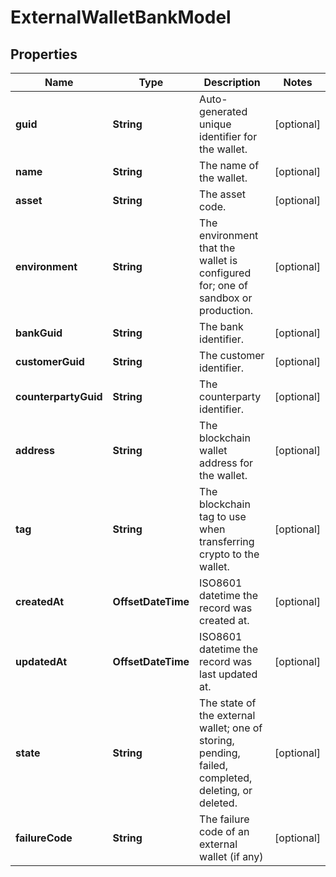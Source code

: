

# ExternalWalletBankModel


## Properties

| Name | Type | Description | Notes |
|------------ | ------------- | ------------- | -------------|
|**guid** | **String** | Auto-generated unique identifier for the wallet. |  [optional] |
|**name** | **String** | The name of the wallet. |  [optional] |
|**asset** | **String** | The asset code. |  [optional] |
|**environment** | **String** | The environment that the wallet is configured for; one of sandbox or production. |  [optional] |
|**bankGuid** | **String** | The bank identifier. |  [optional] |
|**customerGuid** | **String** | The customer identifier. |  [optional] |
|**counterpartyGuid** | **String** | The counterparty identifier. |  [optional] |
|**address** | **String** | The blockchain wallet address for the wallet. |  [optional] |
|**tag** | **String** | The blockchain tag to use when transferring crypto to the wallet. |  [optional] |
|**createdAt** | **OffsetDateTime** | ISO8601 datetime the record was created at. |  [optional] |
|**updatedAt** | **OffsetDateTime** | ISO8601 datetime the record was last updated at. |  [optional] |
|**state** | **String** | The state of the external wallet; one of storing, pending, failed, completed, deleting, or deleted. |  [optional] |
|**failureCode** | **String** | The failure code of an external wallet (if any) |  [optional] |



